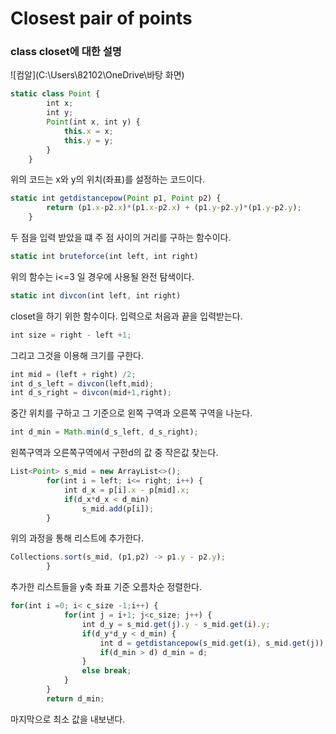 # Closest pair of points
### class closet에 대한 설명

![컴알](C:\Users\82102\OneDrive\바탕 화면)

```javascript
static class Point {
		int x;
		int y;
		Point(int x, int y) {
			this.x = x;
			this.y = y;
		}
	}
```

위의 코드는 x와 y의 위치(좌표)를 설정하는 코드이다.


```javascript
static int getdistancepow(Point p1, Point p2) {
		return (p1.x-p2.x)*(p1.x-p2.x) + (p1.y-p2.y)*(p1.y-p2.y);
	}
```

두 점을 입력 받았을 떄 주 점 사이의 거리를 구하는 함수이다.


```javascript
static int bruteforce(int left, int right)
```

위의 함수는 i<=3 일 경우에 사용될 완전 탐색이다.

```javascript
static int divcon(int left, int right)
```

closet을 하기 위한 함수이다. 입력으로 처음과 끝을 입력받는다.

```javascript
int size = right - left +1;
```

그리고 그것을 이용해 크기를 구한다.

```javascript
int mid = (left + right) /2;
int d_s_left = divcon(left,mid);
int d_s_right = divcon(mid+1,right);
```

중간 위치를 구하고  그 기준으로 왼쪽 구역과 오른쪽 구역을 나눈다.

```javascript
int d_min = Math.min(d_s_left, d_s_right);
```

왼쪽구역과 오른쪽구역에서 구한d의 값 중 작은값 찾는다.

```javascript
List<Point> s_mid = new ArrayList<>(); 
		for(int i = left; i<= right; i++) {
			int d_x = p[i].x - p[mid].x;
			if(d_x*d_x < d_min)
				s_mid.add(p[i]); 
		}
```

위의 과정을 통해 리스트에 추가한다.

```javascript
Collections.sort(s_mid, (p1,p2) -> p1.y - p2.y); 
		}
```

추가한 리스트들을 y축 좌표 기준 오름차순 정렬한다.

```javascript
for(int i =0; i< c_size -1;i++) {
			for(int j = i+1; j<c_size; j++) {
				int d_y = s_mid.get(j).y - s_mid.get(i).y;
				if(d_y*d_y < d_min) {
					int d = getdistancepow(s_mid.get(i), s_mid.get(j));
					if(d_min > d) d_min = d;
				}
				else break;
			}
		}
		return d_min;
```

마지막으로 최소 값을 내보낸다.
